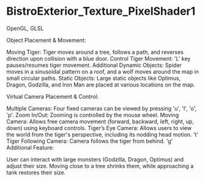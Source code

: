 # BistroExterior_Texture_PixelShader1

OpenGL, GLSL

Object Placement & Movement:

Moving Tiger: Tiger moves around a tree, follows a path, and reverses direction upon collision with a blue door.
Control Tiger Movement: 'L' key pauses/resumes tiger movement.
Additional Dynamic Objects: Spider moves in a sinusoidal pattern on a roof, and a wolf moves around the map in small circular paths.
Static Objects: Large static objects like Optimus, Dragon, Godzilla, and Iron Man are placed at various locations on the map.

Virtual Camera Placement & Control:

Multiple Cameras: Four fixed cameras can be viewed by pressing 'u', 'I', 'o', 'p'.
Zoom In/Out: Zooming is controlled by the mouse wheel.
Moving Camera: Allows free camera movement (forward, backward, left, right, up, down) using keyboard controls.
Tiger’s Eye Camera: Allows users to view the world from the tiger's perspective, including its nodding head motion. 't'
Tiger Following Camera: Camera follows the tiger from behind. 'g'
Additional Feature:

User can interact with large monsters (Godzilla, Dragon, Optimus) and adjust their size. Moving close to a tree shrinks them, while approaching a tank restores their size. 
